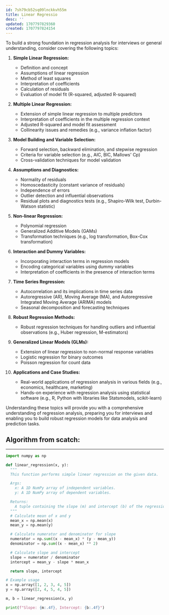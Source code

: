 ```yaml
---
id: 7sh79cb52sq09lnckkvh55m
title: Linear Regressio
desc: ''
updated: 1707797829360
created: 1707797824154
---
```


To build a strong foundation in regression analysis for interviews or general understanding, consider covering the following topics:

1. **Simple Linear Regression:**
   - Definition and concept
   - Assumptions of linear regression
   - Method of least squares
   - Interpretation of coefficients
   - Calculation of residuals
   - Evaluation of model fit (R-squared, adjusted R-squared)

2. **Multiple Linear Regression:**
   - Extension of simple linear regression to multiple predictors
   - Interpretation of coefficients in the multiple regression context
   - Adjusted R-squared and model fit assessment
   - Collinearity issues and remedies (e.g., variance inflation factor)

3. **Model Building and Variable Selection:**
   - Forward selection, backward elimination, and stepwise regression
   - Criteria for variable selection (e.g., AIC, BIC, Mallows' Cp)
   - Cross-validation techniques for model validation

4. **Assumptions and Diagnostics:**
   - Normality of residuals
   - Homoscedasticity (constant variance of residuals)
   - Independence of errors
   - Outlier detection and influential observations
   - Residual plots and diagnostics tests (e.g., Shapiro-Wilk test, Durbin-Watson statistic)

5. **Non-linear Regression:**
   - Polynomial regression
   - Generalized Additive Models (GAMs)
   - Transformation techniques (e.g., log transformation, Box-Cox transformation)

6. **Interaction and Dummy Variables:**
   - Incorporating interaction terms in regression models
   - Encoding categorical variables using dummy variables
   - Interpretation of coefficients in the presence of interaction terms

7. **Time Series Regression:**
   - Autocorrelation and its implications in time series data
   - Autoregressive (AR), Moving Average (MA), and Autoregressive Integrated Moving Average (ARIMA) models
   - Seasonal decomposition and forecasting techniques

8. **Robust Regression Methods:**
   - Robust regression techniques for handling outliers and influential observations (e.g., Huber regression, M-estimators)

9. **Generalized Linear Models (GLMs):**
   - Extension of linear regression to non-normal response variables
   - Logistic regression for binary outcomes
   - Poisson regression for count data

10. **Applications and Case Studies:**
    - Real-world applications of regression analysis in various fields (e.g., economics, healthcare, marketing)
    - Hands-on experience with regression analysis using statistical software (e.g., R, Python with libraries like Statsmodels, scikit-learn)

Understanding these topics will provide you with a comprehensive understanding of regression analysis, preparing you for interviews and enabling you to build robust regression models for data analysis and prediction tasks.


Algorithm from scatch:
---
---

```py
import numpy as np

def linear_regression(x, y):
  """
  This function performs simple linear regression on the given data.

  Args:
    x: A 1D NumPy array of independent variables.
    y: A 1D NumPy array of dependent variables.

  Returns:
    A tuple containing the slope (m) and intercept (b) of the regression line.
  """
  # Calculate mean of x and y
  mean_x = np.mean(x)
  mean_y = np.mean(y)

  # Calculate numerator and denominator for slope
  numerator = np.sum((x - mean_x) * (y - mean_y))
  denominator = np.sum((x - mean_x) ** 2)

  # Calculate slope and intercept
  slope = numerator / denominator
  intercept = mean_y - slope * mean_x

  return slope, intercept

# Example usage
x = np.array([1, 2, 3, 4, 5])
y = np.array([2, 4, 5, 4, 5])

m, b = linear_regression(x, y)

print(f"Slope: {m:.4f}, Intercept: {b:.4f}")
```

